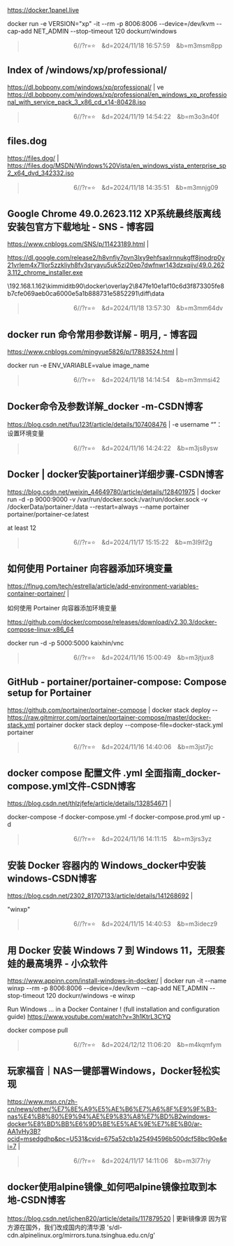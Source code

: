 
https://docker.1panel.live

docker run -e VERSION="xp" -it --rm -p 8006:8006 --device=/dev/kvm --cap-add NET_ADMIN --stop-timeout 120 dockurr/windows

>　　　　　　　　6//?r=⭐　&d=2024/11/18 16:57:59　&b=m3msm8pp
## Index of /windows/xp/professional/
https://dl.bobpony.com/windows/xp/professional/
|
ve
https://dl.bobpony.com/windows/xp/professional/en_windows_xp_professional_with_service_pack_3_x86_cd_x14-80428.iso

>　　　　　　　　6//?r=⭐　&d=2024/11/19 14:54:22　&b=m3o3n40f
## files.dog
https://files.dog/
|
https://files.dog/MSDN/Windows%20Vista/en_windows_vista_enterprise_sp2_x64_dvd_342332.iso

>　　　　　　　　6//?r=⭐　&d=2024/11/18 14:35:51　&b=m3mnjg09
## Google Chrome 49.0.2623.112 XP系统最终版离线安装包官方下载地址 - SNS - 博客园
https://www.cnblogs.com/SNS/p/11423189.html
|

https://dl.google.com/release2/h8vnfiy7pvn3lxy9ehfsaxlrnnukgff8jnodrp0y21vrlem4x71lor5zzkliyh8fv3sryayu5uk5zi20ep7dwfnwr143dzxqijv/49.0.2623.112_chrome_installer.exe

\\192.168.1.162\kimmiditb90\docker\overlay2\847fe10e1af10c6d3f873305fe8b7cfe069aeb0ca6000e5a1b888731e5852291\diff\data

>　　　　　　　　6//?r=⭐　&d=2024/11/18 13:57:30　&b=m3mm64dv
## docker run 命令常用参数详解 - 明月, - 博客园
https://www.cnblogs.com/mingyue5826/p/17883524.html
|

docker run -e ENV_VARIABLE=value image_name

>　　　　　　　　6//?r=⭐　&d=2024/11/18 14:14:54　&b=m3mmsi42
## Docker命令及参数详解_docker -m-CSDN博客
https://blog.csdn.net/fuu123f/article/details/107408476
|
-e username “”：设置环境变量

>　　　　　　　　6//?r=⭐　&d=2024/11/16 14:24:22　&b=m3js8ysw
## Docker | docker安装portainer详细步骤-CSDN博客
https://blog.csdn.net/weixin_44649780/article/details/128401975
|
docker run -d -p 9000:9000 -v /var/run/docker.sock:/var/run/docker.sock -v /dockerData/portainer:/data --restart=always --name portainer portainer/portainer-ce:latest

at least 12 

>　　　　　　　　6//?r=⭐　&d=2024/11/17 15:15:22　&b=m3l9if2g
## 如何使用 Portainer 向容器添加环境变量
https://flnug.com/tech/estrella/article/add-environment-variables-container-portainer/
|

如何使用 Portainer 向容器添加环境变量

https://github.com/docker/compose/releases/download/v2.30.3/docker-compose-linux-x86_64

docker run -d -p 5000:5000 kaixhin/vnc

>　　　　　　　　6//?r=⭐　&d=2024/11/16 15:00:49　&b=m3jtjux8
## GitHub - portainer/portainer-compose: Compose setup for Portainer
https://github.com/portainer/portainer-compose
|
docker stack deploy --https://raw.gitmirror.com/portainer/portainer-compose/master/docker-stack.yml portainer
docker stack deploy --compose-file=docker-stack.yml portainer

>　　　　　　　　6//?r=⭐　&d=2024/11/16 14:40:06　&b=m3jst7jc
## docker compose 配置文件 .yml 全面指南_docker-compose.yml文件-CSDN博客
https://blog.csdn.net/thlzjfefe/article/details/132854671
|

docker-compose -f docker-compose.yml -f docker-compose.prod.yml up -d

>　　　　　　　　6//?r=⭐　&d=2024/11/16 14:11:15　&b=m3jrs3yz
## 安装 Docker 容器内的 Windows_docker中安装windows-CSDN博客
https://blog.csdn.net/2302_81707133/article/details/141268692
|

"winxp"

>　　　　　　　　6//?r=⭐　&d=2024/11/15 14:40:53　&b=m3idecz9
## 用 Docker 安装 Windows 7 到 Windows 11，无限套娃的最高境界 - 小众软件
https://www.appinn.com/install-windows-in-docker/
|
docker run -it --name winxp --rm -p 8006:8006 --device=/dev/kvm --cap-add NET_ADMIN --stop-timeout 120 dockurr/windows -e winxp

Run Windows … in a Docker Container ! (full installation and configuration guide)
https://www.youtube.com/watch?v=3h1KtrL3CYQ

docker compose pull

>　　　　　　　　6//?r=⭐　&d=2024/12/12 11:06:20　&b=m4kqmfym
## 玩家福音｜NAS一键部署Windows，Docker轻松实现
https://www.msn.cn/zh-cn/news/other/%E7%8E%A9%E5%AE%B6%E7%A6%8F%E9%9F%B3-nas%E4%B8%80%E9%94%AE%E9%83%A8%E7%BD%B2windows-docker%E8%BD%BB%E6%9D%BE%E5%AE%9E%E7%8E%B0/ar-AA1vHy3B?ocid=msedgdhp&pc=U531&cvid=675a52cb1a25494596b500dcf58bc90e&ei=7
|

>　　　　　　　　6//?r=⭐　&d=2024/11/17 14:11:06　&b=m3l77riy
## docker使用alpine镜像_如何吧alpine镜像拉取到本地-CSDN博客
https://blog.csdn.net/ichen820/article/details/117879520
|
更新镜像源
因为官方源在国外，我们改成国内的清华源
's/dl-cdn.alpinelinux.org/mirrors.tuna.tsinghua.edu.cn/g'
